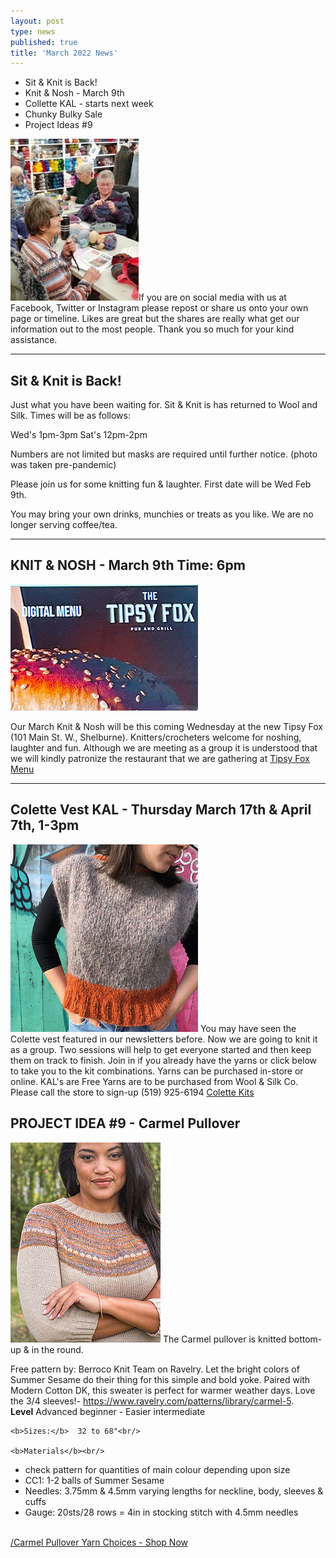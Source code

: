 ```yaml
---
layout: post
type: news
published: true
title: 'March 2022 News'
---
```


- Sit & Knit is Back!
- Knit & Nosh - March 9th
- Collette KAL - starts next week
- Chunky Bulky Sale
- Project Ideas #9

<img src="/img/mar2022news1.jpg">If you are on social media with us at Facebook, Twitter or Instagram please repost or share us onto your own page or timeline. Likes are great but the shares are really what get our information out to the most people. Thank you so much for your kind assistance.
<hr />
<h2>Sit & Knit is Back!</h2>
Just what you have been waiting for. Sit & Knit is has returned to Wool and Silk. Times will be as follows:

Wed's  1pm-3pm
Sat's    12pm-2pm

Numbers are not limited but masks are required until further notice. (photo was taken pre-pandemic)

Please join us for some knitting fun & laughter. First date will be Wed Feb 9th.

You may bring your own drinks, munchies or treats as you like. We are no longer serving coffee/tea.

  <hr />
  <h2>KNIT & NOSH - March 9th Time: 6pm</h2>
  <img src="/img/mar2022news2.jpg"></a> <br />
 
  Our March Knit & Nosh will be this coming Wednesday at the new Tipsy Fox (101 Main St. W., Shelburne). Knitters/crocheters welcome for noshing, laughter and fun. Although we are meeting as a group it is understood that we will kindly patronize the restaurant that we are gathering at
    <a href="http://www.tcxsandbox.com/tipsyfoxmenu/8-5x14-menu-web.pdf">Tipsy Fox Menu</a>
<hr />
<h2>Colette Vest KAL - Thursday March 17th & April 7th, 1-3pm</h2>
<img src="/img/mar2022news3.jpg">
You may have seen the Colette vest featured in our newsletters before. Now we are going to knit it as a group. Two sessions will help to get everyone started and then keep them on track to finish. Join in if you already have the yarns or click below to take you to the kit combinations. Yarns can be purchased in-store or online.
KAL's are Free
Yarns are to be purchased from Wool & Silk Co.
Please call the store to sign-up
(519) 925-6194
<a href="https://www.woolandsilkcoshop.com/products/colette-kit-b?_pos=2&_sid=16d650984&_ss=r">Colette Kits</a>

 <h2>  <strong>PROJECT IDEA #9 - Carmel Pullover</strong></h2>
<p><img src="/img/project9.jpg"></a>
The Carmel pullover is knitted bottom-up & in the round.
	<br/>

Free pattern by: Berroco Knit Team on Ravelry.  Let the bright colors of Summer Sesame do their thing for this simple and bold yoke. Paired with Modern Cotton DK, this sweater is perfect for warmer weather days. Love the 3/4 sleeves!- <a href="https://www.ravelry.com/patterns/library/carmel-5">https://www.ravelry.com/patterns/library/carmel-5</a>. 
<br/>
<b>Level</b> Advanced beginner - Easier intermediate<br/>

	<b>Sizes:</b>  32 to 68"<br/>

	<b>Materials</b><br/>
- check pattern for quantities of  main colour depending upon size<br/>
- CC1: 1-2 balls of Summer Sesame<br/>
- Needles:  3.75mm & 4.5mm varying lengths for neckline, body, sleeves & cuffs<br/>
- Gauge:  20sts/28 rows = 4in in stocking stitch with 4.5mm needles
<br/><br/>
	
<a href="https://www.woolandsilkcoshop.com/search?q=carmel+pullover">/Carmel Pullover Yarn Choices - Shop Now </a><br /><br />
